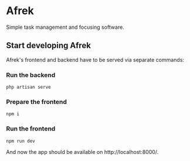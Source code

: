 # Afrek

Simple task management and focusing software.

## Start developing Afrek

Afrek's frontend and backend have to be served via separate commands:

### Run the backend

```shell
php artisan serve
```

### Prepare the frontend

```shell
npm i
```

### Run the frontend

```shell
npm run dev
```

And now the app should be available on http://localhost:8000/.


